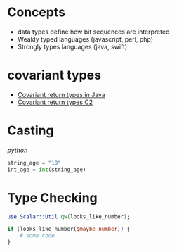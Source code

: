 # Concepts
- data types define how bit sequences are interpreted
- Weakly typed languages (javascript, perl, php)
- Strongly types languages (java, swift)

# covariant types
- [Covariant return types in Java](https://blogs.oracle.com/sundararajan/entry/covariant_return_types_in_java)
- [Covariant return types C2](http://c2.com/cgi/wiki?CovariantReturnTypes)

# Casting
*python*
```python
string_age = "18"
int_age = int(string_age)
```

# Type Checking
```perl
use Scalar::Util qw(looks_like_number);

if (looks_like_number($maybe_number)) {
    # some code
}
```
